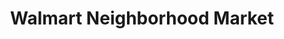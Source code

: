 ---
title: "Walmart Neighborhood Market"
url: /surprise/walmart-neighborhood-market/
shop: Supermarkt
---